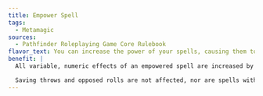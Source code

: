 ```yaml
---
title: Empower Spell
tags:
  - Metamagic
sources:
  - Pathfinder Roleplaying Game Core Rulebook
flavor_text: You can increase the power of your spells, causing them to deal more damage.
benefit: |
  All variable, numeric effects of an empowered spell are increased by half, including bonuses to those dice rolls.

  Saving throws and opposed rolls are not affected, nor are spells without random variables. An empowered spell uses up a spell slot two levels higher than the spell's actual level.
---
```


